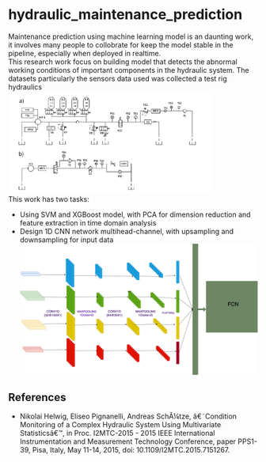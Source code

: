 # hydraulic_maintenance_prediction
Maintenance prediction using machine learning model is an daunting work, it involves many people to collobrate for keep the model stable in the pipeline, especially when deployed in realtime.<br>
This research work focus on building model that detects the abnormal working conditions of important components in the hydraulic system. The datasets particularly the sensors data used was collected a test rig hydraulics<br>
![alt text](https://github.com/khanhvovan2002/hydraulic_maintenance_prediction/blob/main/Picture1.png)
<br>This work has two tasks:
* Using SVM and XGBoost model, with PCA for dimension reduction and feature extraction in time domain analysis
* Design 1D CNN network multihead-channel, with upsampling and downsampling for input data
![alt text](https://github.com/khanhvovan2002/hydraulic_maintenance_prediction/blob/main/Untitled.png)








## References
- Nikolai Helwig, Eliseo Pignanelli, Andreas SchÃ¼tze, â€˜Condition Monitoring of a Complex Hydraulic System Using Multivariate Statisticsâ€™, in Proc. I2MTC-2015 - 2015 IEEE International Instrumentation and Measurement Technology Conference, paper PPS1-39, Pisa, Italy, May 11-14, 2015, doi: 10.1109/I2MTC.2015.7151267.


